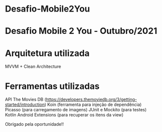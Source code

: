 # Desafio-Mobile2You

# Desafio Mobile 2 You - Outubro/2021

# Arquitetura utilizada 

MVVM + Clean Architecture

# Ferramentas utilizadas

API The Movies DB (https://developers.themoviedb.org/3/getting-started/introduction)
Koin (ferramenta para injeção de dependência)
Picasso (para carregamento de imagens)
JUnit e Mockito (para testes)
Kotlin Android Extensions (para recuperar os itens da view)

Obrigado pela oportunidade!!
